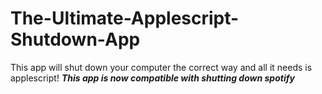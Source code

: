 The-Ultimate-Applescript-Shutdown-App
=====================================

This app will shut down your computer the correct way and all it needs is applescript!
***This app is now compatible with shutting down spotify***
